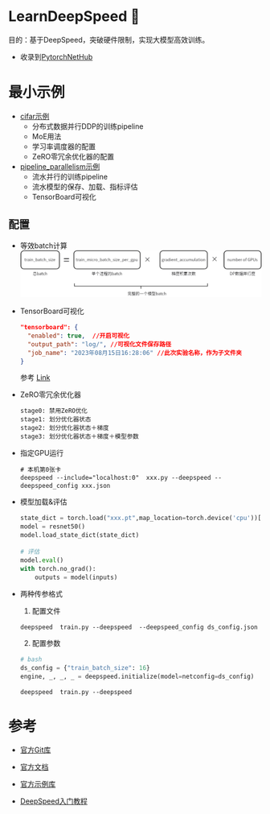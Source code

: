 # LearnDeepSpeed 🚀
目的：基于DeepSpeed，突破硬件限制，实现大模型高效训练。

- 收录到[PytorchNetHub](https://github.com/bobo0810/PytorchNetHub)



# 最小示例

- [cifar示例](training/cifar/README.md)
  - 分布式数据并行DDP的训练pipeline
  - MoE用法
  - 学习率调度器的配置
  - ZeRO零冗余优化器的配置
- [pipeline_parallelism示例](training/pipeline_parallelism)
  - 流水并行的训练pipeline
  - 流水模型的保存、加载、指标评估
  - TensorBoard可视化



## 配置
- 等效batch计算
  ![img.png](assets/img.png)
- TensorBoard可视化
  ```json
  "tensorboard": {
    "enabled": true,  //开启可视化
    "output_path": "log/", //可视化文件保存路径
    "job_name": "2023年08月15日16:28:06" //此次实验名称，作为子文件夹
  }
  ```
  参考 [Link](https://www.deepspeed.ai/docs/config-json/#monitoring-module-tensorboard-wandb-csv)
- ZeRO零冗余优化器
  ```txt
  stage0: 禁用ZeRO优化
  stage1: 划分优化器状态
  stage2: 划分优化器状态＋梯度
  stage3: 划分优化器状态＋梯度＋模型参数
  ```
- 指定GPU运行
  ```shell
  # 本机第0张卡
  deepspeed --include="localhost:0"  xxx.py --deepspeed --deepspeed_config xxx.json
  ```
- 模型加载&评估
  ```python
  state_dict = torch.load("xxx.pt",map_location=torch.device('cpu'))["module"]
  model = resnet50()
  model.load_state_dict(state_dict)

  # 评估
  model.eval()
  with torch.no_grad():
      outputs = model(inputs)
  ```
- 两种传参格式
  1. 配置文件
  ```shell
  deepspeed  train.py --deepspeed  --deepspeed_config ds_config.json
  ```

  2. 配置参数
  ```python
  # bash 
  ds_config = {"train_batch_size": 16}
  engine, _, _, _ = deepspeed.initialize(model=netconfig=ds_config)
  ```
  ```shell
  deepspeed  train.py --deepspeed 
  ```


# 参考

- [官方Git库](https://github.com/microsoft/DeepSpeed)  

- [官方文档](https://www.deepspeed.ai/getting-started/) 

- [官方示例库](https://github.com/microsoft/DeepSpeedExamples)  

- [DeepSpeed入门教程](https://zhuanlan.zhihu.com/p/630734624)   